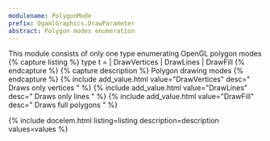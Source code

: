 ```yaml
---
modulename: PolygonMode 
prefix: OgamlGraphics.DrawParameter
abstract: Polygon modes enumeration
---
```



This module consists of only one type enumerating OpenGL polygon modes
{% capture listing %}
type t = 
| DrawVertices
| DrawLines
| DrawFill
{% endcapture %}
{% capture description %}
Polygon drawing modes
{% endcapture %}
{% include add_value.html value="DrawVertices" desc=" Draws only vertices " %}
{% include add_value.html value="DrawLines" desc=" Draws only lines " %}
{% include add_value.html value="DrawFill" desc=" Draws full polygons " %}

{% include docelem.html listing=listing description=description values=values  %}

